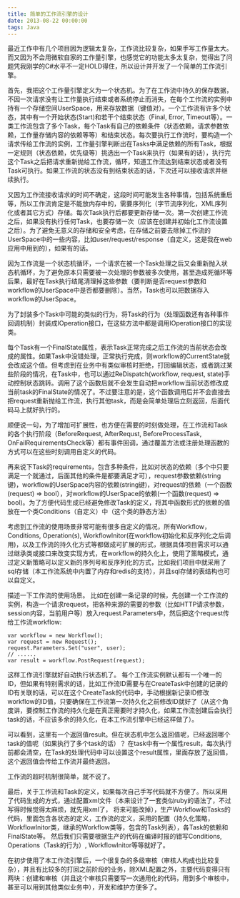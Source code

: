 ```yaml
---
title: 简单的工作流引擎的设计
date: 2013-08-22 00:00:00
tags: Java
---
```

最近工作中有几个项目因为逻辑太复杂，工作流比较复杂，如果手写工作量太大。而又因为不会用微软自家的工作量引擎，也感觉它的功能太多太复杂，觉得出了问题凭我刚学的C#水平不一定HOLD得住，所以设计并开发了一个简单的工作流引擎。

首先，我把这个工作量引擎定义为一个状态机。为了在工作流中持久的保存数据，不因一次请求没有让工作量执行结束或者系统停止而消失，在每个工作流的实例中持有一个存储空间UserSpace，用来存放数据（键值对）。一个工作流有许多个状态，其中有一个开始状态(Start)和若干个结束状态（Final, Error, Timeout等）。一类工作流包含了多个Task，每个Task有自己的依赖条件（状态依赖，请求参数依赖，工作量存储内容的依赖等等）和结束状态。每次要执行工作流时，要构造一个请求传给工作流的实例，工作量引擎判断出在Tasks中满足依赖的所有Task，根据一定规则（状态依赖，优先级等）挑选出一个Task来执行（如果有的话），执行完这个Task之后把请求重新抛给工作流，循环，知道工作流达到结束状态或者没有Task可执行。如果工作流的状态没有到结束状态的话，下次还可以接收请求并继续执行。

又因为工作流接收请求的时间不确定，这段时间可能发生各种事情，包括系统重启等，所以工作流肯定是不能放内存中的，需要序列化（字节流序列化，XML序列化或者其它方式）存储。每次Task执行后都要更新存储一次。第一次创建工作流之后，如果没有执行任何Task，也要存储一次（应该在创建并初始化工作流设置之后）。为了避免无意义的存储和安全考虑，在存储之前要去除掉工作流的UserSpace中的一些内容，比如user/request/response（自定义，这是我在web应用中用到的），如果有的话。

因为工作流是一个状态机循环，一个请求在被一个Task处理之后又会重新抛入状态机循环，为了避免原本只需要被一次处理的参数被多次使用，甚至造成死循环等后果，最好在Task执行结尾清理掉这些参数（要判断是否request参数和workflow的UserSpace中是否都要删除）。当然，Task也可以把数据存入workflow的UserSpace。

为了封装多个Task中可能的类似的行为，将Task的行为（处理函数还有各种事件回调机制）封装成IOperation接口，在这些方法中都是调用IOperation接口的实现类。

每个Task有一个FinalState属性，表示Task正常完成之后工作流的当前状态会改成的属性。如果Task中没错处理，正常执行完成，则workflow的CurrentState就会改成这个值。但考虑到在业务中有类似审核时拒绝，打回编辑状态，或者跳过某些阶段的情况，在Task中，也可以通过ReDispatch(workflow, request, state)手动控制状态跳转。调用了这个函数后就不会发生自动把workflow当前状态修改成当前task的FinalState的情况了。不过要注意的是，这个函数调用后并不会直接去把request重新抛给工作流，执行其他task，而是会简单处理后立刻返回，后面代码马上就好执行的。

顺便说一句，为了增加可扩展性，也方便在需要的时刻做处理，在工作流和Task的各个执行阶段（BeforeRequest, AfterRequst, BeforeProcessTask, OnFailRequirementsCheck等）都有事件回调，通过覆盖方法或注册处理函数的方式可以在这些时刻调用自定义的代码。

再来说下Task的requirements，包含多种条件，比如对状态的依赖（多个中只要满足一个就通过，后面其他的条件是都要满足才可），request参数依赖(string键)，workflow的UserSpace内容的依赖(string键)，对request的依赖（一个函数(request) => bool），对workflow的UserSpace的依赖(一个函数(request) => bool)。为了方便代码生成已经避免修改Task的定义，将其中函数形式的依赖的值放在一个类Conditions（自定义）中（这个类的静态方法）

考虑到工作流的使用场景非常可能有很多自定义的情况，所有Workflow，Conditions, Operation(s), WorkflowInitor(在workflow初始化和反序列化之后调用)，以及工作流的持久化方式等都做成可扩展的形式，根据具体项目需求可以通过继承类或接口来改变实现方式，在workflow的持久化上，使用了策略模式，通过定义新策略可以定义新的序列号和反序列化的方式，比如我们项目中就采用了sql存储（本工作流系统中内置了内存和redis的支持），并且sql存储的表结构也可以自定义。

描述一下工作流的使用场景。 比如在创建一条记录的时候，先创建一个工作流的实例，构造一个请求request，把各种来源的需要的参数（比如HTTP请求参数，session内容，当前用户等）放入request.Parameters中，然后把这个request传给工作流workflow:
  
    var workflow = new Workflow();
    var request = new Request();
    request.Parameters.Set("user", user);
    // ......
    var result = workflow.PostRequest(request);
  
这样工作流引擎就好自动执行状态机了。 每个工作流实例默认都有一个唯一的ID，但如果有特别需求的话，比如工作流ID需要与在CreateTask中创建的记录的ID有关联的话，可以在这个CreateTask的代码中，手动根据新记录ID修改workflow的ID值，只要确保在工作流第一次持久化之前修改ID就好了（从这个角度讲，要控制工作流的持久化是在真正需要时才持久化，如果工作流创建后会执行task的话，不应该多余的持久化，在本工作流引擎中已经这样做了）。

可以看到，这里有一个返回值result。但在状态机中怎么返回值呢，已经返回哪个task的值呢（如果执行了多个task的话）？ 在task中有一个属性result，每次执行前都会清空，在Task的处理代码中可以设置这个result属性，里面存放了返回值，这个返回值会传给工作流并最终返回。

工作流的超时机制很简单，就不说了。

最后，关于工作流和Task的定义，如果每次自己手写代码就不方便了。所以采用了代码生成的方式，通过配置xml文件（本来设计了一套类似ruby的语法了，不过写得时候觉得太麻烦，就先用xml了， 将来可能改掉），生产Workflow和Tasks的代码，里面包含各状态的定义，工作流的定义，采用的配置（持久化策略，WorkflowInitor类，继承的Workflow类等，包含的Task列表），各Task的依赖和FinalState等。 然后我们只需要根据生产的代码在编译时报的错写Conditions, Operations（Task的行为）, WorkflowInitor等等就好了。

在初步使用了本工作流引擎后，一个很复杂的多级审核（审核人构成也比较复杂），并且有比较多的打回之前阶段的业务，除XML配置之外，主要代码变得只有两块：创建和审核（并且这个审核只需要写一次通用化的代码，用到多个审核中，甚至可以用到其他类似业务中），开发和维护方便多了。